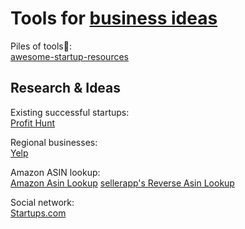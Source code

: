
# Tools for [business ideas](https://notageni.us/entrepreneur-idea/)

Piles of tools💩:  
[awesome-startup-resources](https://github.com/ahmadnassri/awesome-startup-resources)

## Research & Ideas

Existing successful startups:  
[Profit Hunt](https://profithunt.co/)

Regional businesses:  
[Yelp](https://www.yelp.com/)

Amazon ASIN lookup:  
[Amazon Asin Lookup](https://amazon-asin.com/)
[sellerapp's Reverse Asin Lookup](https://www.sellerapp.com/amazon-reverse-asin.html)

Social network:  
[Startups.com](https://www.startups.com/)
